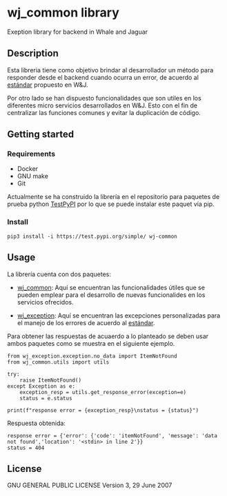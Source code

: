 # wj_common library

Exeption library for backend in Whale and Jaguar

## Description 

Esta libreria tiene como objetivo brindar al desarrollador un método para responder desde el backend cuando ocurra un error, de acuerdo al [estándar](https://whaleandjaguar.atlassian.net/wiki/spaces/~62165c0271554c0069553da0/pages/1822883841/Estandarizaci+n+de+Respuestas+en+el+Backend) propuesto en W&J.

Por otro lado se han dispuesto funcionalidades que son utiles en los diferentes micro servicios desarrollados en W&J. Esto con el fin de centralizar las funciones comunes y evitar la duplicación de código.

## Getting started
### Requirements 

- Docker
- GNU make 
- Git

Actualmente se ha construido la librería en el repositorio para paquetes de prueba python [TestPyPI](https://test.pypi.org/) por lo que se puede instalar este paquet vía pip.

### Install

```
pip3 install -i https://test.pypi.org/simple/ wj-common
```
## Usage 

La librería cuenta con dos paquetes: 

- [wj_common](docs/commons_functions/commons_functions.md): 
Aquí se encuentran las funcionalidades útiles que se pueden emplear para el desarrollo de nuevas funcionalides en los servicios ofrecidos.

- [wj_exception](docs/exceptions/exceptions.md): 
Aquí se encuentran las excepciones personalizadas para el manejo de los errores de acuerdo al [estándar](https://whaleandjaguar.atlassian.net/wiki/spaces/~62165c0271554c0069553da0/pages/1822883841/Estandarizaci+n+de+Respuestas+en+el+Backend).

Para obtener las respuestas de acuaerdo a lo planteado se deben usar ambos paquetes como se muestra en el siguiente ejemplo.

```
from wj_exception.exception.no_data import ItemNotFound
from wj_common.utils import utils

try:
    raise ItemNotFound()
except Exception as e:
    exception_resp = utils.get_response_error(exception=e)
    status = e.status

print(f"response error = {exception_resp}\nstatus = {status}")
``` 

Respuesta obtenida:

```
response error = {'error': {'code': 'itemNotFound', 'message': 'data not found','location': '<stdin> in line 2'}}
status = 404
```
## License
GNU GENERAL PUBLIC LICENSE Version 3, 29 June 2007

